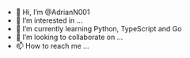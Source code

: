 - 👋 Hi, I’m @AdrianN001
- 👀 I’m interested in ... 
- 🌱 I’m currently learning Python, TypeScript and Go
- 💞️ I’m looking to collaborate on ...
- 📫 How to reach me ...

<!---
AdrianN001/AdrianN001 is a ✨ special ✨ repository because its `README.md` (this file) appears on your GitHub profile.
You can click the Preview link to take a look at your changes.
--->
